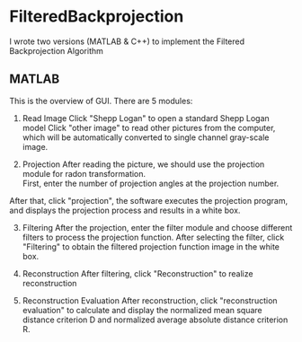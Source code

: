 # FilteredBackprojection

I wrote two versions (MATLAB & C++) to implement the Filtered Backprojection Algorithm

## MATLAB
This is the overview of GUI. There are 5 modules:
1. Read Image
Click "Shepp Logan" to open a standard Shepp Logan model
Click "other image" to read other pictures from the computer, which will be automatically converted to single channel gray-scale image.

2. Projection
After reading the picture, we should use the projection module for radon transformation.    
First, enter the number of projection angles at the projection number.      

After that, click "projection", the software executes the projection program, and displays the projection process and results in a white box.

3. Filtering
After the projection, enter the filter module and choose different filters to process the projection function.
After selecting the filter, click "Filtering" to obtain the filtered projection function image in the white box.

4. Reconstruction
After filtering, click "Reconstruction" to realize reconstruction

5. Reconstruction Evaluation
After reconstruction, click "reconstruction evaluation" to calculate and display the normalized mean square distance criterion D and normalized average absolute distance criterion R.


